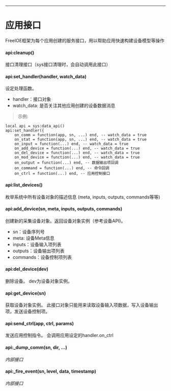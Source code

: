
----

# 应用接口

FreeIOE框架为每个应用创建的服务接口，用以帮助应用快速构建设备模型等操作


#### api:cleanup()

接口清理接口（sys接口清理时，会自动调用此接口）


#### api:set_handler(handler, watch_data)

设定处理函数。

* handler：接口对象
* watch_data: 是否关注其他应用创建的设备数据消息


> 示例:
```
local api = sys:data_api()
api:set_handler({
	on_comm = function(app, sn, ...) end, -- watch_data = true
	on_stat = function(app, sn, ...) end, -- watch_data = true
	on_input = function(...) end, -- watch_data = true
	on_add_device = function(...) end, -- watch_data = true
	on_del_device = function(...) end, -- watch_data = true
	on_mod_device = function(...) end, -- watch_data = true
	on_output = function(...) end, -- 数据输出项回调
	on_command = function(...) end, -- 命令回调
	on_ctrl = function(...) end, -- 应用控制接口
```


#### api:list_devices()

枚举系统中所有设备对象的描述信息 (meta, inputs, outputs, commands等等)


#### api:add_device(sn, meta, inputs, outputs, commands)

创建新的采集设备对象。返回设备对象实例（参考设备API)。

* sn：设备序列号
* meta: 设备Meta信息
* inputs：设备输入项列表
* outputs：设备输出项列表
* commands：设备控制项列表


#### api:del_device(dev)

删除设备。 dev为设备对象实例。


#### api:get_device(sn)

获取设备对象实例。 此接口对象只能用来读取设备输入项数据，写入设备输出项，发送设备控制项。


#### api:send_ctrl(app, ctrl, params)

发送应用控制指令。 会调用应用设定的handler.on_ctrl


#### api:\_dump_comm(sn, dir, ...)

*内部接口*


#### api:\_fire_event(sn, level, data, timestamp)

*内部接口*
